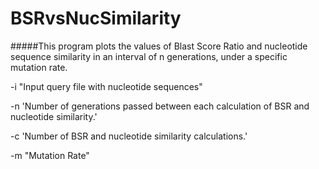 # BSRvsNucSimilarity

#####This program plots the values of Blast Score Ratio and nucleotide sequence similarity in an interval of n generations, under a specific mutation rate.

-i "Input query file with nucleotide sequences"

-n 'Number of generations passed between each calculation of BSR and nucleotide similarity.'

-c 'Number of BSR and nucleotide similarity calculations.'

-m "Mutation Rate"

